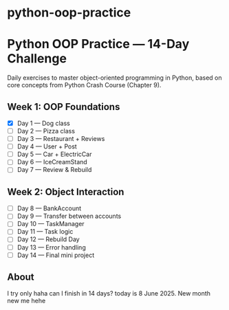 # python-oop-practice

# Python OOP Practice — 14-Day Challenge

Daily exercises to master object-oriented programming in Python, based on core concepts from Python Crash Course (Chapter 9).

## Week 1: OOP Foundations

- [x] Day 1 — Dog class
- [ ] Day 2 — Pizza class
- [ ] Day 3 — Restaurant + Reviews
- [ ] Day 4 — User + Post
- [ ] Day 5 — Car + ElectricCar
- [ ] Day 6 — IceCreamStand
- [ ] Day 7 — Review & Rebuild

## Week 2: Object Interaction

- [ ] Day 8 — BankAccount
- [ ] Day 9 — Transfer between accounts
- [ ] Day 10 — TaskManager
- [ ] Day 11 — Task logic
- [ ] Day 12 — Rebuild Day
- [ ] Day 13 — Error handling
- [ ] Day 14 — Final mini project

## About

I try only haha can I finish in 14 days? today is 8 June 2025. New month new me hehe

